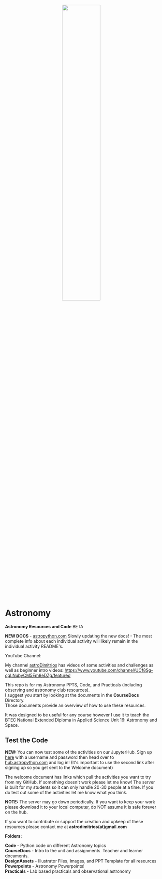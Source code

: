 <p align="center">
    <!-- ![AstroWelcome](/DesignAssets/Ai/LogoMain@2x.png | width=400) -->
    <img width="50%" src="https://github.com/astroDimitrios/Astronomy/blob/master/DesignAssets/Ai/LogoMain%402x.png">
</p>

# Astronomy

**Astronomy Resources and Code** BETA  

**NEW DOCS** - [astropython.com](https://www.astropython.com)
Slowly updating the new docs! - The most complete info about each individual activity will likely remain in the individual activity README's.

YouTube Channel:

My channel [astroDimitrios](https://www.youtube.com/channel/UCf8Sg-cgLNubyCM5Em8eDZg/featured) has videos of some activities and challenges as well as beginner intro videos:
https://www.youtube.com/channel/UCf8Sg-cgLNubyCM5Em8eDZg/featured

This repo is for my Astronomy PPTS, Code, and Practicals (including observing and astronomy club resources).  
I suggest you start by looking at the documents in the **CourseDocs** Directory.  
Those documents provide an overview of how to use these resources.

It was designed to be useful for any course however I use it to teach the BTEC National Extended Diploma in Applied Science Unit 16: Astronomy and Space.

## Test the Code

<p><strong>NEW: </strong>You can now test some of the activities on our JupyterHub. Sign up <a href="https://hub.astropython.com/hub/signup">here</a> with a username and password then head over to <a href="https://hub.astropython.com/hub/user-redirect/git-pull?repo=https%3A%2F%2Fgithub.com%2FastroDimitrios%2FLaunch&urlpath=lab%2Ftree%2FLaunch%2FWelcome.ipynb&branch=main">hub.astropython.com</a> and log in! (It's important to use the second link after signing up so you get sent to the Welcome document)

The welcome document has links which pull the activities you want to try from my GitHub. If something doesn't work please let me know! The server is built for my students so it can only handle 20-30 people at a time. If you do test out some of the activities let me know what you think.</p>

**NOTE:** The server may go down periodically. If you want to keep your work please download it to your local computer, do NOT assume it is safe forever on the hub. 

If you want to contribute or support the creation and upkeep of these resources please contact me at **astrodimitrios(at)gmail.com**

**Folders:**

**Code** - Python code on different Astronomy topics  
**CourseDocs** - Intro to the unit and assignments. Teacher and learner documents.    
**DesignAssets** - Illustrator Files, Images, and PPT Template for all resources  
**Powerpoints** - Astronomy Powerpoints!  
**Practicals** - Lab based practicals and observational astronomy  